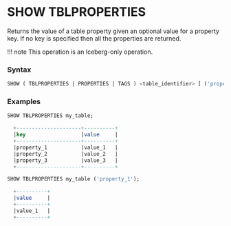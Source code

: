 # SHOW TBLPROPERTIES

Returns the value of a table property given an optional value for a property key. If no key is specified then all the properties are returned.

!!! note
    This operation is an Iceberg-only operation.

### Syntax

```sql
SHOW ( TBLPROPERTIES | PROPERTIES | TAGS ) <table_identifier> [ ('property_key') ] 
```

### Examples

```sql
SHOW TBLPROPERTIES my_table;

  +---------------------+----------+
  |key                  |value     |
  +---------------------+----------+
  |property_1           |value_1   |
  |property_2           |value_2   |
  |property_3           |value_3   |
  +---------------------+----------+

SHOW TBLPROPERTIES my_table ('property_1');

  +----------+
  |value     |
  +----------+
  |value_1   |
  +----------+
```

